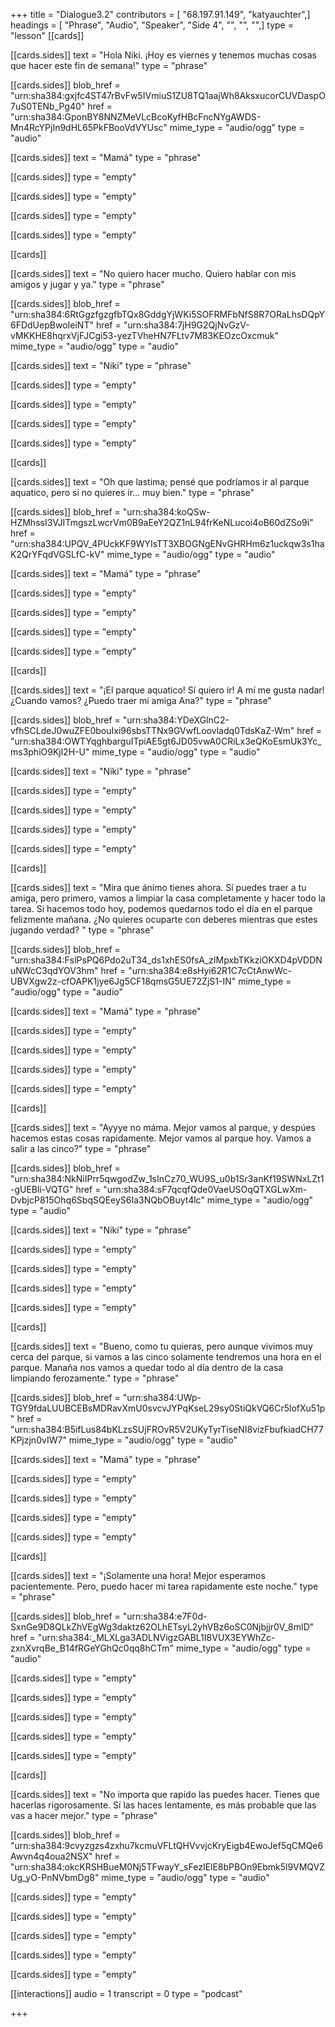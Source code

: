 +++
title = "Dialogue3.2"
contributors = [ "68.197.91.149", "katyauchter",]
headings = [ "Phrase", "Audio", "Speaker", "Side 4", "", "", "",]
type = "lesson"
[[cards]]

[[cards.sides]]
text = "Hola Niki. ¡Hoy es viernes y tenemos muchas cosas que hacer este fin de semana!"
type = "phrase"

[[cards.sides]]
blob_href = "urn:sha384:gxjfc4ST47rBvFw5IVmiuS1ZU8TQ1aajWh8AksxucorCUVDaspO7uS0TENb_Pg40"
href = "urn:sha384:GponBY8NNZMeVLcBcoKyfHBcFncNYgAWDS-Mn4RcYPjIn9dHL65PkFBooVdVYUsc"
mime_type = "audio/ogg"
type = "audio"

[[cards.sides]]
text = "Mamá"
type = "phrase"

[[cards.sides]]
type = "empty"

[[cards.sides]]
type = "empty"

[[cards.sides]]
type = "empty"

[[cards.sides]]
type = "empty"

[[cards]]

[[cards.sides]]
text = "No quiero hacer mucho.  Quiero hablar con mis amigos y jugar y ya."
type = "phrase"

[[cards.sides]]
blob_href = "urn:sha384:6RtGgzfgzgfbTQx8GddgYjWKi5SOFRMFbNfS8R7ORaLhsDQpY6FDdUepBwoIeiNT"
href = "urn:sha384:7jH9G2QjNvGzV-vMKKHE8hqrxVjFJCgi53-yezTVheHN7FLtv7M83KEOzcOxcmuk"
mime_type = "audio/ogg"
type = "audio"

[[cards.sides]]
text = "Niki"
type = "phrase"

[[cards.sides]]
type = "empty"

[[cards.sides]]
type = "empty"

[[cards.sides]]
type = "empty"

[[cards.sides]]
type = "empty"

[[cards]]

[[cards.sides]]
text = "Oh que lastima; pensé que podríamos ir al parque aquatico, pero si no quieres ir... muy bien."
type = "phrase"

[[cards.sides]]
blob_href = "urn:sha384:koQSw-HZMhssI3VJITmgszLwcrVm0B9aEeY2QZ1nL94frKeNLucoi4oB60dZSo9i"
href = "urn:sha384:UPQV_4PUckKF9WYIsTT3XBOGNgENvGHRHm6z1uckqw3s1haK2QrYFqdVGSLfC-kV"
mime_type = "audio/ogg"
type = "audio"

[[cards.sides]]
text = "Mamá"
type = "phrase"

[[cards.sides]]
type = "empty"

[[cards.sides]]
type = "empty"

[[cards.sides]]
type = "empty"

[[cards.sides]]
type = "empty"

[[cards]]

[[cards.sides]]
text = "¡El parque aquatico! Sí quiero ir! A mí me gusta nadar!  ¿Cuando vamos?  ¿Puedo traer mi amiga Ana?"
type = "phrase"

[[cards.sides]]
blob_href = "urn:sha384:YDeXGlnC2-vfhSCLdeJ0wuZFE0bouIxi96sbsTTNx9GVwfLoovladq0TdsKaZ-Wm"
href = "urn:sha384:OWTYqghbarguITpiAE5gt6JD05vwA0CRiLx3eQKoEsmUk3Yc_ms3phiO9Kjl2H-U"
mime_type = "audio/ogg"
type = "audio"

[[cards.sides]]
text = "Niki"
type = "phrase"

[[cards.sides]]
type = "empty"

[[cards.sides]]
type = "empty"

[[cards.sides]]
type = "empty"

[[cards.sides]]
type = "empty"

[[cards]]

[[cards.sides]]
text = "Mira que ánimo tienes ahora.  Sí puedes traer a tu amiga, pero primero, vamos a limpiar la casa completamente y hacer todo la tarea.  Si hacemos todo hoy, podemos quedarnos todo el día en el parque felizmente mañana.  ¿No quieres ocuparte con deberes mientras que estes jugando verdad? "
type = "phrase"

[[cards.sides]]
blob_href = "urn:sha384:FslPsPQ6Pdo2uT34_ds1xhES0fsA_zlMpxbTKkziOKXD4pVDDNuNWcC3qdYOV3hm"
href = "urn:sha384:e8sHyi62R1C7cCtAnwWc-UBVXgw2z-cfOAPK1jye6Jg5CF18qmsG5UE72ZjS1-IN"
mime_type = "audio/ogg"
type = "audio"

[[cards.sides]]
text = "Mamá"
type = "phrase"

[[cards.sides]]
type = "empty"

[[cards.sides]]
type = "empty"

[[cards.sides]]
type = "empty"

[[cards.sides]]
type = "empty"

[[cards]]

[[cards.sides]]
text = "Ayyye no máma.  Mejor vamos al parque, y despúes hacemos estas cosas rapidamente.  Mejor vamos al parque hoy.  Vamos a salir a las cinco?"
type = "phrase"

[[cards.sides]]
blob_href = "urn:sha384:NkNiIPrr5qwgodZw_1sInCz70_WU9S_u0b1Sr3anKf19SWNxLZt1-gUEBli-VQTG"
href = "urn:sha384:sF7qcqfQde0VaeUSOqQTXGLwXm-DvbjcP815Ohq6SbqSQEeyS6Ia3NQbOBuyt4lc"
mime_type = "audio/ogg"
type = "audio"

[[cards.sides]]
text = "Niki"
type = "phrase"

[[cards.sides]]
type = "empty"

[[cards.sides]]
type = "empty"

[[cards.sides]]
type = "empty"

[[cards.sides]]
type = "empty"

[[cards]]

[[cards.sides]]
text = "Bueno, como tu quieras, pero aunque vivimos muy cerca del parque, si vamos a las cinco solamente tendremos una hora en el parque.  Manaña nos vamos a quedar todo al día dentro de la casa limpiando ferozamente."
type = "phrase"

[[cards.sides]]
blob_href = "urn:sha384:UWp-TGY9fdaLUUBCEBsMDRavXmU0svcvJYPqKseL29sy0StiQkVQ6Cr5lofXu51p"
href = "urn:sha384:B5ifLus84bKLzsSUjFROvR5V2UKyTyrTiseNI8vizFbufkiadCH77KPjzjn0vIW7"
mime_type = "audio/ogg"
type = "audio"

[[cards.sides]]
text = "Mamá"
type = "phrase"

[[cards.sides]]
type = "empty"

[[cards.sides]]
type = "empty"

[[cards.sides]]
type = "empty"

[[cards.sides]]
type = "empty"

[[cards]]

[[cards.sides]]
text = "¡Solamente una hora!  Mejor esperamos pacientemente.  Pero, puedo hacer mi tarea rapidamente este noche."
type = "phrase"

[[cards.sides]]
blob_href = "urn:sha384:e7F0d-SxnGe9D8QLkZhVEgWg3daktz62OLhETsyL2yhVBz6oSC0Njbjjr0V_8mID"
href = "urn:sha384:_MLXLga3ADLNVigzGABL1I8VUX3EYWhZc-zxnXvrqBe_B14fRGeYGhQc0qq8hCTm"
mime_type = "audio/ogg"
type = "audio"

[[cards.sides]]
type = "empty"

[[cards.sides]]
type = "empty"

[[cards.sides]]
type = "empty"

[[cards.sides]]
type = "empty"

[[cards.sides]]
type = "empty"

[[cards]]

[[cards.sides]]
text = "No importa que rapido las puedes hacer. Tienes que hacerlas rigorosamente.  Sí las haces lentamente, es más probable que las vas a hacer mejor."
type = "phrase"

[[cards.sides]]
blob_href = "urn:sha384:9cvyzgzs4zxhu7kcmuVFLtQHVvvjcKryEigb4EwoJef5qCMQe6Awvn4q4oua2NSX"
href = "urn:sha384:okcKRSHBueM0Nj5TFwayY_sFezIElE8bPBOn9Ebmk5l9VMQVZUg_yO-PnNVbmDg8"
mime_type = "audio/ogg"
type = "audio"

[[cards.sides]]
type = "empty"

[[cards.sides]]
type = "empty"

[[cards.sides]]
type = "empty"

[[cards.sides]]
type = "empty"

[[cards.sides]]
type = "empty"

[[interactions]]
audio = 1
transcript = 0
type = "podcast"

+++
